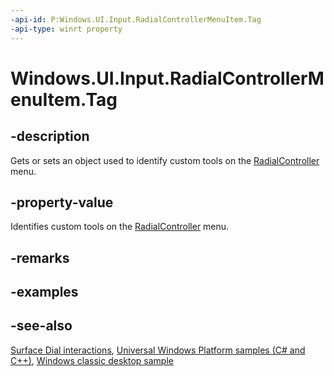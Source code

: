 ```yaml
---
-api-id: P:Windows.UI.Input.RadialControllerMenuItem.Tag
-api-type: winrt property
---
```


<!-- Property syntax
public object Tag { get;  set; }
-->

# Windows.UI.Input.RadialControllerMenuItem.Tag

## -description
Gets or sets an object used to identify custom tools on the [RadialController](radialcontroller.md) menu.

## -property-value
Identifies custom tools on the [RadialController](radialcontroller.md) menu.

## -remarks

## -examples

## -see-also
[Surface Dial interactions](https://msdn.microsoft.com/windows/uwp/input-and-devices/windows-wheel-interactions), [Universal Windows Platform samples (C# and C++)](https://go.microsoft.com/fwlink/?linkid=832713), [Windows classic desktop sample](https://aka.ms/radialcontrollerclassicsample)